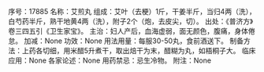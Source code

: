 序号：17885
名称：艾煎丸
组成：艾叶（去梗）1斤，干姜半斤，当归4两（洗），白芍药半斤，熟干地黄4两（洗），附子2个（炮，去皮尖，切）。
出处：《普济方》卷三四五引《卫生家宝》。
主治：妇人产后，血海虚弱，面无颜色，腹痛，身体倦怠。
加减：None
功效：None
用法用量：每服30-50丸，食前酒送下。
制备方法：上药各切细，用米醋5升煮干，取出焙干为末，醋糊为丸，如梧桐子大。
临床应用：None
各家论述：None
用药禁忌：忌生冷物。
附注：None
